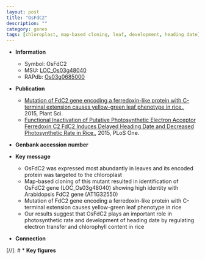 ```yaml
---
layout: post
title: "OsFdC2"
description: ""
category: genes
tags: [chloroplast, map-based cloning, leaf, development, heading date]
---
```


* **Information**  
    + Symbol: OsFdC2  
    + MSU: [LOC_Os03g48040](http://rice.plantbiology.msu.edu/cgi-bin/ORF_infopage.cgi?orf=LOC_Os03g48040)  
    + RAPdb: [Os03g0685000](http://rapdb.dna.affrc.go.jp/viewer/gbrowse_details/irgsp1?name=Os03g0685000)  

* **Publication**  
    + [Mutation of FdC2 gene encoding a ferredoxin-like protein with C-terminal extension causes yellow-green leaf phenotype in rice.](http://www.ncbi.nlm.nih.gov/pubmed?term=Mutation+of+FdC2+gene+encoding+a+ferredoxin-like+protein+with+C-terminal+extension+causes+yellow-green+leaf+phenotype+in+rice.%5BTitle%5D), 2015, Plant Sci.
    + [Functional Inactivation of Putative Photosynthetic Electron Acceptor Ferredoxin C2 FdC2 Induces Delayed Heading Date and Decreased Photosynthetic Rate in Rice.](http://www.ncbi.nlm.nih.gov/pubmed?term=Functional+Inactivation+of+Putative+Photosynthetic+Electron+Acceptor+Ferredoxin+C2+FdC2+Induces+Delayed+Heading+Date+and+Decreased+Photosynthetic+Rate+in+Rice.%5BTitle%5D), 2015, PLoS One.

* **Genbank accession number**  

* **Key message**  
    + OsFdC2 was expressed most abundantly in leaves and its encoded protein was targeted to the chloroplast
    + Map-based cloning of this mutant resulted in identification of OsFdC2 gene (LOC_Os03g48040) showing high identity with Arabidopsis FdC2 gene (AT1G32550)
    + Mutation of FdC2 gene encoding a ferredoxin-like protein with C-terminal extension causes yellow-green leaf phenotype in rice
    + Our results suggest that OsFdC2 plays an important role in photosynthetic rate and development of heading date by regulating electron transfer and chlorophyll content in rice

* **Connection**  

[//]: # * **Key figures**  


